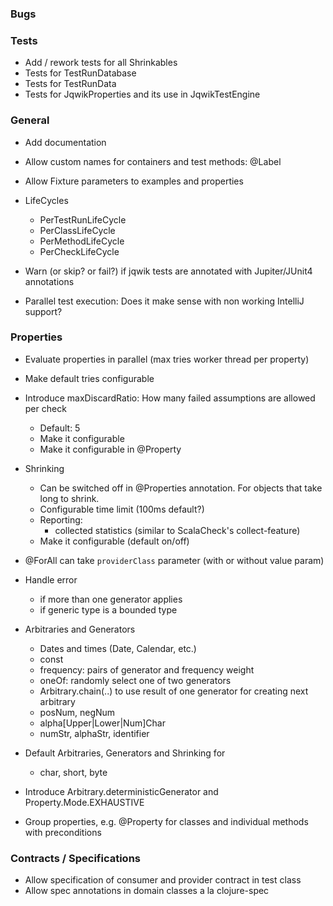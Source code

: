 ### Bugs

### Tests

- Add / rework tests for all Shrinkables
- Tests for TestRunDatabase
- Tests for TestRunData
- Tests for JqwikProperties and its use in JqwikTestEngine

### General

- Add documentation

- Allow custom names for containers and test methods: @Label

- Allow Fixture parameters to examples and properties

- LifeCycles
  - PerTestRunLifeCycle
  - PerClassLifeCycle
  - PerMethodLifeCycle
  - PerCheckLifeCycle

- Warn (or skip? or fail?) if jqwik tests are annotated with Jupiter/JUnit4 annotations

- Parallel test execution: Does it make sense with non working IntelliJ support?

### Properties

- Evaluate properties in parallel (max tries worker thread per property)

- Make default tries configurable
- Introduce maxDiscardRatio: How many failed assumptions are allowed per check
  - Default: 5
  - Make it configurable
  - Make it configurable in @Property

- Shrinking
  - Can be switched off in @Properties annotation. For objects that take long to shrink.
  - Configurable time limit (100ms default?)
  - Reporting:
    - collected statistics (similar to ScalaCheck's collect-feature)
  - Make it configurable (default on/off)

- @ForAll can take `providerClass` parameter (with or without value param)

- Handle error
  - if more than one generator applies
  - if generic type is a bounded type

- Arbitraries and Generators
  - Dates and times (Date, Calendar, etc.)
  - const
  - frequency: pairs of generator and frequency weight
  - oneOf: randomly select one of two generators
  - Arbitrary.chain(..) to use result of one generator for creating next arbitrary
  - posNum, negNum
  - alpha[Upper|Lower|Num]Char
  - numStr, alphaStr, identifier

- Default Arbitraries, Generators and Shrinking for
  - char, short, byte

- Introduce Arbitrary.deterministicGenerator and Property.Mode.EXHAUSTIVE

- Group properties, e.g. @Property for classes and individual methods with preconditions

### Contracts / Specifications

- Allow specification of consumer and provider contract in test class
- Allow spec annotations in domain classes a la clojure-spec
